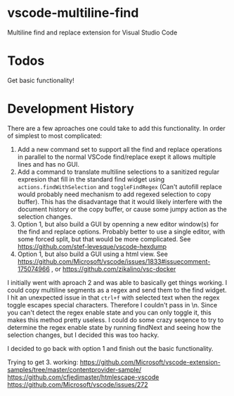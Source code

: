 # vscode-multiline-find
Multiline find and replace extension for Visual Studio Code

# Todos
Get basic functionality!


# Development History

There are a few aproaches one could take to add this functionality. In order of simplest to most complicated:

1. Add a new command set to support all the find and replace operations in parallel to the normal VSCode find/replace exept it allows multiple lines and has no GUI.
2. Add a command to translate multiline selections to a sanitized regular expresion that fill in the standard find widget using `actions.findWithSelection` and `toggleFindRegex` (Can't autofill replace would probably need mechanism to add regexed selection to copy buffer). This has the disadvantage that it would likely interfere with the document history or the copy buffer, or cause some jumpy action as the selection changes.
3. Option 1, but also build a GUI by openning a new editor window(s) for the find and replace options. Probably better to use a single editor, with some forced split, but that would be more complicated. See https://github.com/stef-levesque/vscode-hexdump
4. Option 1, but also build a GUI using a html view. See https://github.com/Microsoft/vscode/issues/1833#issuecomment-175074966 , or https://github.com/zikalino/vsc-docker

I initially went with aproach 2 and was able to basically get things working. I could copy multiline segments as a regex and send them to the find widget. I hit an unexpected issue in that `ctrl+f` with selected text when the regex toggle escapes special characters. Therefore I couldn't pass in \n. Since you can't detect the regex enable state and you can only toggle it, this makes this method pretty useless. I could do some crazy seqence to try to determine the regex enable state by running findNext and seeing how the selection changes, but I decided this was too hacky.

I decided to go back with option 1 and finish out the basic functionality.


Trying to get 3. working:
https://github.com/Microsoft/vscode-extension-samples/tree/master/contentprovider-sample/
https://github.com/cfjedimaster/htmlescape-vscode
https://github.com/Microsoft/vscode/issues/272
